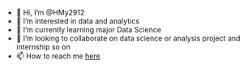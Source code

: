 - 👋 Hi, I’m @HMy2912
- 👀 I’m interested in data and analytics
- 🌱 I’m currently learning major Data Science
- 💞️ I’m looking to collaborate on data science or analysis project and internship so on
- 📫 How to reach me [here](linkedin.com/in/dang-hoanmy)

<!---
HMy2912/HMy2912 is a ✨ special ✨ repository because its `README.md` (this file) appears on your GitHub profile.
You can click the Preview link to take a look at your changes.
--->
